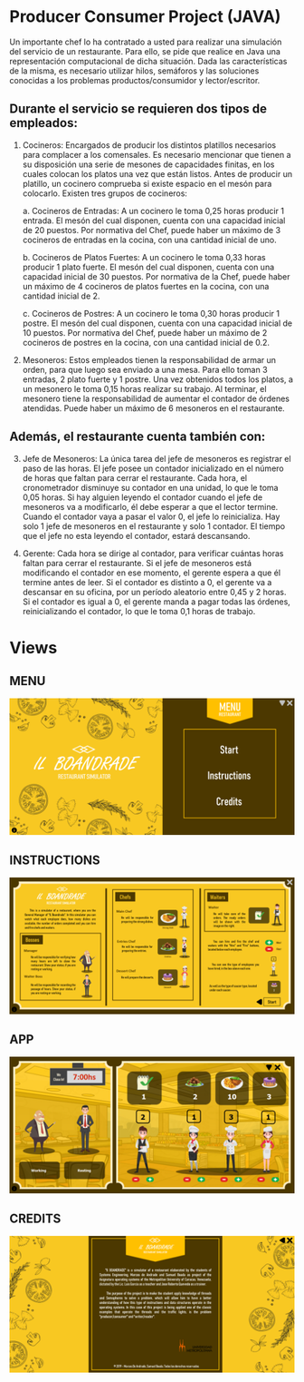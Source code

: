 # Producer Consumer Project (JAVA)

Un importante chef lo ha contratado a usted para realizar una simulación del servicio
de   un   restaurante.   Para   ello,   se   pide   que   realice   en   Java   una   representación
computacional de dicha situación. Dada las características de la misma, es necesario
utilizar hilos, semáforos y las soluciones conocidas a los problemas productos/consumidor
y lector/escritor.

## Durante el servicio se requieren dos tipos de empleados:

1. Cocineros: 
Encargados   de   producir   los   distintos   platillos   necesarios   para
complacer a los comensales. Es necesario mencionar que tienen a su disposición
una serie de mesones de capacidades finitas, en los cuales colocan los platos una
vez que están listos. Antes de producir un platillo, un cocinero comprueba si existe
espacio en el mesón para colocarlo. Existen tres grupos de cocineros:

    a. Cocineros de Entradas:  A un cocinero le toma 0,25 horas producir 1
entrada. El mesón del cual disponen, cuenta con una capacidad inicial de
20   puestos.   Por   normativa   del   Chef,   puede   haber   un   máximo   de   3
cocineros de entradas en la cocina, con una cantidad inicial de uno.

    b. Cocineros de Platos Fuertes: A un cocinero le toma 0,33 horas producir 1
plato fuerte. El mesón del cual disponen, cuenta con una capacidad inicial
de 30 puestos. Por normativa de la Chef, puede haber un máximo de 4
cocineros de platos fuertes en la cocina, con una cantidad inicial de 2.

    c. Cocineros de Postres: A un cocinero le toma 0,30 horas producir 1 postre.
El   mesón   del   cual   disponen,   cuenta   con   una   capacidad   inicial   de   10
puestos. Por normativa del Chef, puede haber un máximo de 2 cocineros
de postres  en la cocina, con una cantidad inicial de 0.2.

2. Mesoneros:
Estos empleados tienen la responsabilidad de armar un orden, para
que luego sea enviado a una mesa. Para ello toman 3 entradas, 2 plato fuerte y 1
postre. Una vez obtenidos todos los platos, a un mesonero le toma 0,15 horas
realizar su trabajo. Al terminar, el mesonero tiene la responsabilidad de aumentar
el contador de órdenes atendidas. Puede haber un máximo de 6 mesoneros en el
restaurante.

## Además, el restaurante cuenta también con: 
3. Jefe de Mesoneros: La única tarea del jefe de mesoneros es registrar el paso de
las horas. El jefe posee un contador inicializado en el número de horas que faltan
para cerrar el restaurante. Cada hora, el cronometrador disminuye su contador en
una unidad, lo que le toma 0,05 horas. Si hay alguien leyendo el contador cuando
el jefe de mesoneros va a modificarlo, él debe esperar a que el lector termine.
Cuando el contador vaya a pasar el valor 0, el jefe lo reinicializa. Hay solo 1 jefe de
mesoneros en el restaurante y solo 1 contador. El tiempo que el jefe no esta
leyendo el contador, estará descansando.

4. Gerente: Cada hora se dirige al contador, para verificar cuántas horas faltan para
cerrar el restaurante. Si el jefe de mesoneros está modificando el contador en ese
momento, el gerente espera a que él termine antes de leer. Si el contador es
distinto a 0, el gerente va a descansar en su oficina, por un período aleatorio entre
0,45 y 2 horas. Si el contador es igual a 0, el gerente manda a pagar todas las
órdenes, reinicializando el contador, lo que le toma 0,1 horas de trabajo.

# Views

## MENU
![Menu](others/Views/PC-menu.png)

## INSTRUCTIONS
![Instructions](others/Views/PC-instructions.png)

## APP
![App](others/Views/PC-app.png)

## CREDITS
![Credits](others/Views/PC-credits.png)
